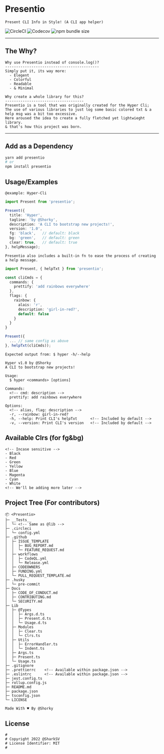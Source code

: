 # Presentio

`Present CLI Info in Style! (A CLI app helper)`

![CircleCI](https://img.shields.io/circleci/build/github/iTzSharkSV/Presentio?logo=circleci&style=for-the-badge) ![Codecov](https://img.shields.io/codecov/c/github/iTzSharkSV/Presentio?logo=codecov&style=for-the-badge) ![npm bundle size](https://img.shields.io/bundlephobia/min/presentio?logo=npm&style=for-the-badge)

---

## The Why?

```Txt
Why use Presentio instead of console.log()?
-------------------------------------------
Simply put it, its way more:
  - Elegent
  - Colorful
  - Readable
  - & Minimal
```

```Txt
Why create a whole library for this?
------------------------------------
Presentio is a tool that was originally created for the Hyper Cli;
The use of various libraries to just log some basic colored txt & a help msg was a bit too excessive.
Here aroused the idea to create a fully fletched yet lightwieght library.
& that's how this project was born.
```

---

## Add as a Dependency

```Bash
yarn add presentio
# or
npm install presentio
```

## Usage/Examples

`@example: Hyper-Cli`

```Typescript
import Present from 'presentio';

Present({
  title: 'Hyper',
  tagline: 'by @Shorky',
  description: 'A CLI to bootstrap new projects!',
  version: '1.0',
  fg: 'black',   // default: black
  bg: 'green',   // default: green
  clear: true,   // default: true
}, helpMessage);
```

`Presentio also includes a built-in fn to ease the process of creating a help message.`

```Typescript
import Present, { helpTxt } from 'presentio';

const cliCmds = {
  commands: {
    prettify: 'add rainbows everywhere'
  },
  flags: {
    rainbow: {
      alais: 'r',
      description: 'girl-in-red?',
      default: false
    }
  }
}

Present({
  ... // same config as above
}, helpTxt(cliCmds));
```

`Expected output from: $ hyper -h/--help`

```Txt
Hyper v1.0 by @Shorky
A CLI to bootstrap new projects!

Usage:
  $ hyper <commands> [options]

Commands:
  <!-- cmd: description -->
  prettify: add rainbows everywhere

Options:
  <!-- alias, flag: description -->
  -r, --rainbow: girl-in-red?
  -h, --help: Print CLI's helpTxt      <!-- Included by default -->
  -v, --version: Print CLI's version   <!-- Included by default -->
```

## Available Clrs (for fg&bg)

```Txt
<!-- Incase sensitive -->
- Black
- Red
- Green
- Yellow
- Blue
- Magenta
- Cyan
- White
<!-- We'll be adding more later -->
```

## Project Tree (For contributors)

```Txt
📦 <Presentio>
├─ __Tests__
│  └─ <!-- Same as @lib -->
├─ .circleci
│  └─ config.yml
├─ .github
│  ├─ ISSUE_TEMPLATE
│  │  ├─ BUG_REPORT.md
│  │  └─ FEATURE_REQUEST.md
│  ├─ workflows
│  │  ├─ CodeQL.yml
│  │  └─ Release.yml
│  ├─ CODEOWNERS
│  ├─ FUNDING.yml
│  └─ PULL_REQUEST_TEMPLATE.md
├─ .husky
│  └─ pre-commit
├─ Docs
│  ├─ CODE_OF_CONDUCT.md
│  ├─ CONTRIBUTING.md
│  └─ SECURITY.md
├─ Lib
│  ├─ @Types
│  │  ├─ Args.d.ts
│  │  ├─ Present.d.ts
│  │  └─ Usage.d.ts
│  ├─ Modules
│  │  ├─ Clear.ts
│  │  └─ Clrs.ts
│  ├─ Utils
│  │  ├─ ErrorHandler.ts
│  │  └─ Indent.ts
│  ├─ Args.ts
│  ├─ Present.ts
│  └─ Usage.ts
├─ .gitignore
├─ .prettierrc    <!-- Available within package.json -->
├─ .eslintrc      <!-- Available within package.json -->
├─ jest.config.ts
├─ rollup.config.js
├─ README.md
├─ package.json
├─ tsconfig.json
└─ LICENSE
```

```Txt
Made With ♥ By @Shorky
```

## License

```Txt
#
# Copyright 2022 @SharkSV
# License Identifier: MIT
#
```

